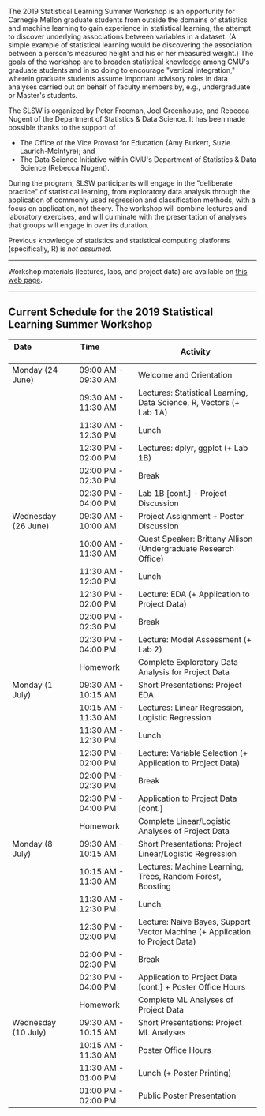 
The 2019 Statistical Learning Summer Workshop is an opportunity for Carnegie Mellon graduate students from outside the domains of statistics and machine learning to gain experience in statistical learning, the attempt to discover underlying associations between variables in a dataset. (A simple example of statistical learning would be discovering the association between a person's measured height and his or her measured weight.) The goals of the workshop are to broaden statistical knowledge among CMU's graduate students and in so doing to encourage "vertical integration," wherein graduate students assume important advisory roles in data analyses carried out on behalf of faculty members by, e.g., undergraduate or Master's students.

The SLSW is organized by Peter Freeman, Joel Greenhouse, and Rebecca Nugent of the Department of Statistics & Data Science. It has been made possible thanks to the support of

- The Office of the Vice Provost for Education (Amy Burkert, Suzie Laurich-McIntyre); and 
- The Data Science Initiative within CMU's Department of Statistics & Data Science (Rebecca Nugent).

During the program, SLSW participants will engage in the "deliberate practice" of statistical learning, from exploratory data analysis through the application of commonly used regression and classification methods, with a focus on application, not theory. The workshop will combine lectures and laboratory exercises, and will culminate with the presentation of analyses that groups will engage in over its duration.

Previous knowledge of statistics and statistical computing platforms (specifically, R) is *not assumed*.

---

Workshop materials (lectures, labs, and project data) are available on [this web page](https://github.com/pefreeman/SLSW_2019).

---

## Current Schedule for the 2019 Statistical Learning Summer Workshop

| Date &nbsp; &nbsp; &nbsp; &nbsp; &nbsp; &nbsp; &nbsp; &nbsp; &nbsp; &nbsp; &nbsp; &nbsp; &nbsp; &nbsp; &nbsp; &nbsp; &nbsp; &nbsp; &nbsp; &nbsp; &nbsp; | Time &nbsp; &nbsp; &nbsp; &nbsp; &nbsp; &nbsp; &nbsp; &nbsp; &nbsp; &nbsp; &nbsp; &nbsp; | Activity |
|----|----|----|
| Monday (24 June) | 09:00 AM - 09:30 AM | Welcome and Orientation |
|                  | 09:30 AM - 11:30 AM | Lectures: Statistical Learning, Data Science, R, Vectors (+ Lab 1A) |
|                  | 11:30 AM - 12:30 PM | Lunch |
|                  | 12:30 PM - 02:00 PM | Lectures: dplyr, ggplot (+ Lab 1B) |
|                  | 02:00 PM - 02:30 PM | Break |
|                  | 02:30 PM - 04:00 PM | Lab 1B [cont.] - Project Discussion |
| Wednesday (26 June) | 09:30 AM - 10:00 AM | Project Assignment + Poster Discussion |
|                     | 10:00 AM - 11:30 AM | Guest Speaker: Brittany Allison (Undergraduate Research Office) |
|                     | 11:30 AM - 12:30 PM | Lunch |
|                     | 12:30 PM - 02:00 PM | Lecture: EDA (+ Application to Project Data) |
|                     | 02:00 PM - 02:30 PM | Break |
|                     | 02:30 PM - 04:00 PM | Lecture: Model Assessment (+ Lab 2) |
|                     | Homework            | Complete Exploratory Data Analysis for Project Data |
| Monday (1 July) | 09:30 AM - 10:15 AM | Short Presentations: Project EDA |
|                 | 10:15 AM - 11:30 AM | Lectures: Linear Regression, Logistic Regression |
|                 | 11:30 AM - 12:30 PM | Lunch |
|                 | 12:30 PM - 02:00 PM | Lecture: Variable Selection (+ Application to Project Data) |
|                 | 02:00 PM - 02:30 PM | Break |
|                 | 02:30 PM - 04:00 PM | Application to Project Data [cont.] |
|                 | Homework            | Complete Linear/Logistic Analyses of Project Data |
| Monday (8 July) | 09:30 AM - 10:15 AM | Short Presentations: Project Linear/Logistic Regression |
|                 | 10:15 AM - 11:30 AM | Lectures: Machine Learning, Trees, Random Forest, Boosting |
|                 | 11:30 AM - 12:30 PM | Lunch |
|                 | 12:30 PM - 02:00 PM | Lecture: Naive Bayes, Support Vector Machine (+ Application to Project Data) |
|                 | 02:00 PM - 02:30 PM | Break |
|                 | 02:30 PM - 04:00 PM | Application to Project Data [cont.] + Poster Office Hours |
|                 | Homework            | Complete ML Analyses of Project Data |
| Wednesday (10 July) | 09:30 AM - 10:15 AM | Short Presentations: Project ML Analyses |
|                     | 10:15 AM - 11:30 AM | Poster Office Hours |
|                     | 11:30 AM - 01:00 PM | Lunch (+ Poster Printing) |
|                     | 01:00 PM - 02:00 PM | Public Poster Presentation |

